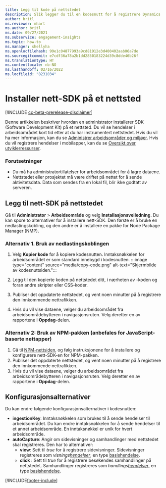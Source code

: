 ```yaml
---
title: Legg til kode på nettstedet
description: Slik legger du til en kodesnutt for å registrere Dynamics 365 Customer Insights-hendelser på nettstedet ditt.
author: britl
ms.reviewer: mhart
ms.author: britl
ms.date: 09/27/2021
ms.subservice: engagement-insights
ms.topic: how-to
ms.manager: shellyha
ms.openlocfilehash: 99e1c04877993a9cd81912e3d400402aab06a7de
ms.sourcegitcommit: e7cdf36a78a2b1dd2850183224d39c8dde46b26f
ms.translationtype: HT
ms.contentlocale: nb-NO
ms.lasthandoff: 02/16/2022
ms.locfileid: "8231034"
---
```

# <a name="install-the-web-sdk-on-a-website"></a>Installer nett-SDK på et nettsted

[!INCLUDE [cc-beta-prerelease-disclaimer](includes/cc-beta-prerelease-disclaimer.md)]

Denne artikkelen beskriver hvordan en administrator installerer SDK (Software Development Kit) på et nettsted. Du vil se hendelser i arbeidsområdet kort tid etter at du har instrumentert nettstedet. Hvis du vil ha mer informasjon, kan du se [Administrer arbeidsområder og miljøer](manage-environments-workspaces.md). Hvis du vil registrere hendelser i mobilapper, kan du se [Oversikt over utviklerressurser](developer-resources.md).


### <a name="prerequisites"></a>Forutsetninger

* Du må ha administratortillatelser for arbeidsområdet for å lagre dataene.
* Nettstedet eller prosjektet må være driftet på nettet for å sende aktivitetsdata. Data som sendes fra en lokal fil, blir ikke godtatt av serveren.


## <a name="add-web-sdk-to-your-website"></a>Legg til nett-SDK på nettstedet

Gå til **Administrator** > **Arbeidsområde** og velg **Installasjonsveiledning**. Du kan spore to alternativer for å installere nett-SDK. Den første er å bruke en nedlastingskobling, og den andre er å installere en pakke for Node Package Manager (NMP).

### <a name="option-1-using-the-download-link"></a>Alternativ 1. Bruk av nedlastingskoblingen

1. Velg **Kopier kode** for å kopiere kodesnutten. Inntaksnøkkelen for arbeidsområdet er som standard innebygd i kodesnutten.
  :::image type="content" source="media/copy-code.png" alt-text="Skjermbilde av kodesnuttsiden.":::

1. Legg til den kopierte koden på nettstedet ditt, i nærheten av <head> -koden og foran andre skripter eller CSS-koder.
1. Publiser det oppdaterte nettstedet, og vent noen minutter på å registrere den innkommende nettrafikken.
1. Hvis du vil vise dataene, velger du arbeidsområdet fra arbeidsområdebytteren i navigasjonsruten. Velg deretter en av rapportene i **Oppdag**-delen.

### <a name="option-2-using-the-npm-package-recommended-for-javascript-based-web-apps"></a>Alternativ 2: Bruk av NPM-pakken (anbefales for JavaScript-baserte nettapper)

1. Gå til [NPM-nettsiden](https://www.npmjs.com/package/engagementinsights-web), og følg instruksjonene for å installere og konfigurere nett-SDK-en for NPM-pakken.
1. Publiser det oppdaterte nettstedet, og vent noen minutter på å registrere den innkommende nettrafikken.
1. Hvis du vil vise dataene, velger du arbeidsområdet fra arbeidsområdebytteren i navigasjonsruten. Velg deretter en av rapportene i **Oppdag**-delen.

## <a name="configuration-options"></a>Konfigurasjonsalternativer

Du kan endre følgende konfigurasjonsalternativer i kodesnutten:

- **ingestionKey**: Inntaksnøkkelen som brukes til å sende hendelser til arbeidsområdet. Du kan endre inntaksnøkkelen for å sende hendelser til et annet arbeidsområde. En inntaksnøkkel er unik for hvert arbeidsområde.
- **autoCapture**: Angir om sidevisninger og samhandlinger med nettstedet skal registreres. Den har to alternativer:
    - **view**: Sett til *true* for å registrere sidevisninger. Sidevisninger registreres som *visnings[hendelser](glossary.md#event)*, en type [basishendelse](glossary.md#base-event).
    - **click** : Sett til *true* for å registrere besøkendes samhandlinger på nettstedet. Samhandlinger registreres som *handlings[hendelser](glossary.md#event)*, en type [basishendelse](glossary.md#base-event).

[!INCLUDE[footer-include](../includes/footer-banner.md)]
